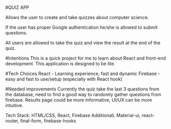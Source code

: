 #QUIZ APP

Allows the user to create and take quizzes about computer science.

If the user has proper Google authentication he/she is allowed to submit questions.

All users are allowed to take the quiz and view the result at the end of the quiz.

#Intentions 
This is a quick project for me to learn about React and front-end development.
This application is designed to be lite.

#Tech Choices
React - Learning experience, fast and dynamic
Firebase - easy and fast to use/setup (especially with React hook)

#Needed improvements
Currently the quiz take the last 3 questions from the database, need to find a good way to randomly gather questions from firebase.
Results page could be more informative, UI/UX can be more intuitive.

Tech Stack: HTML/CSS, React, Firebase
AdditionalL Material-ui, react-router, final-form, firebase-hooks
